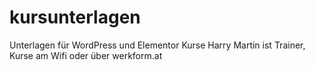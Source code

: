 # kursunterlagen
Unterlagen für WordPress und Elementor Kurse
Harry Martin ist Trainer, Kurse am Wifi oder über werkform.at
